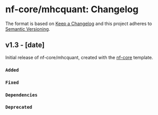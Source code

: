 # nf-core/mhcquant: Changelog

The format is based on [Keep a Changelog](http://keepachangelog.com/en/1.0.0/)
and this project adheres to [Semantic Versioning](http://semver.org/spec/v2.0.0.html).

## v1.3 - [date]

Initial release of nf-core/mhcquant, created with the [nf-core](http://nf-co.re/) template.

### `Added`

### `Fixed`

### `Dependencies`

### `Deprecated`
